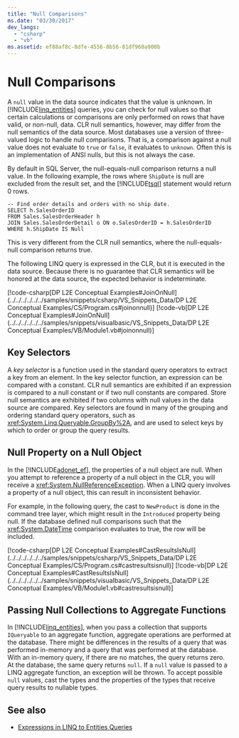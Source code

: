 ```yaml
---
title: "Null Comparisons"
ms.date: "03/30/2017"
dev_langs: 
  - "csharp"
  - "vb"
ms.assetid: ef88af8c-8dfe-4556-8b56-81df960a900b
---
```

# Null Comparisons
A `null` value in the data source indicates that the value is unknown. In [!INCLUDE[linq_entities](../../../../../../includes/linq-entities-md.md)] queries, you can check for null values so that certain calculations or comparisons are only performed on rows that have valid, or non-null, data. CLR null semantics, however, may differ from the null semantics of the data source. Most databases use a version of three-valued logic to handle null comparisons. That is, a comparison against a null value does not evaluate to `true` or `false`, it evaluates to `unknown`. Often this is an implementation of ANSI nulls, but this is not always the case.  
  
 By default in SQL Server, the null-equals-null comparison returns a null value. In the following example, the rows where `ShipDate` is null are excluded from the result set, and the [!INCLUDE[tsql](../../../../../../includes/tsql-md.md)] statement would return 0 rows.  
  
```  
-- Find order details and orders with no ship date.  
SELECT h.SalesOrderID  
FROM Sales.SalesOrderHeader h  
JOIN Sales.SalesOrderDetail o ON o.SalesOrderID = h.SalesOrderID  
WHERE h.ShipDate IS Null  
```  
  
 This is very different from the CLR null semantics, where the null-equals-null comparison returns true.  
  
 The following LINQ query is expressed in the CLR, but it is executed in the data source. Because there is no guarantee that CLR semantics will be honored at the data source, the expected behavior is indeterminate.  
  
 [!code-csharp[DP L2E Conceptual Examples#JoinOnNull](../../../../../../samples/snippets/csharp/VS_Snippets_Data/DP L2E Conceptual Examples/CS/Program.cs#joinonnull)]
 [!code-vb[DP L2E Conceptual Examples#JoinOnNull](../../../../../../samples/snippets/visualbasic/VS_Snippets_Data/DP L2E Conceptual Examples/VB/Module1.vb#joinonnull)]  
  
## Key Selectors  
 A *key selector* is a function used in the standard query operators to extract a key from an element. In the key selector function, an expression can be compared with a constant. CLR null semantics are exhibited if an expression is compared to a null constant or if two null constants are compared. Store null semantics are exhibited if two columns with null values in the data source are compared. Key selectors are found in many of the grouping and ordering standard query operators, such as <xref:System.Linq.Queryable.GroupBy%2A>, and are used to select keys by which to order or group the query results.  
  
## Null Property on a Null Object  
 In the [!INCLUDE[adonet_ef](../../../../../../includes/adonet-ef-md.md)], the properties of a null object are null. When you attempt to reference a property of a null object in the CLR, you will receive a <xref:System.NullReferenceException>. When a LINQ query involves a property of a null object, this can result in inconsistent behavior.  
  
 For example, in the following query, the cast to `NewProduct` is done in the command tree layer, which might result in the `Introduced` property being null. If the database defined null comparisons such that the <xref:System.DateTime> comparison evaluates to true, the row will be included.  
  
 [!code-csharp[DP L2E Conceptual Examples#CastResultsIsNull](../../../../../../samples/snippets/csharp/VS_Snippets_Data/DP L2E Conceptual Examples/CS/Program.cs#castresultsisnull)]
 [!code-vb[DP L2E Conceptual Examples#CastResultsIsNull](../../../../../../samples/snippets/visualbasic/VS_Snippets_Data/DP L2E Conceptual Examples/VB/Module1.vb#castresultsisnull)]  
  
## Passing Null Collections to Aggregate Functions  
 In [!INCLUDE[linq_entities](../../../../../../includes/linq-entities-md.md)], when you pass a collection that supports `IQueryable` to an aggregate function, aggregate operations are performed at the database. There might be differences in the results of a query that was performed in-memory and a query that was performed at the database. With an in-memory query, if there are no matches, the query returns zero. At the database, the same query returns `null`. If a `null` value is passed to a LINQ aggregate function, an exception will be thrown. To accept possible `null` values, cast the types and the properties of the types that receive query results to nullable types.  
  
## See also
- [Expressions in LINQ to Entities Queries](../../../../../../docs/framework/data/adonet/ef/language-reference/expressions-in-linq-to-entities-queries.md)
